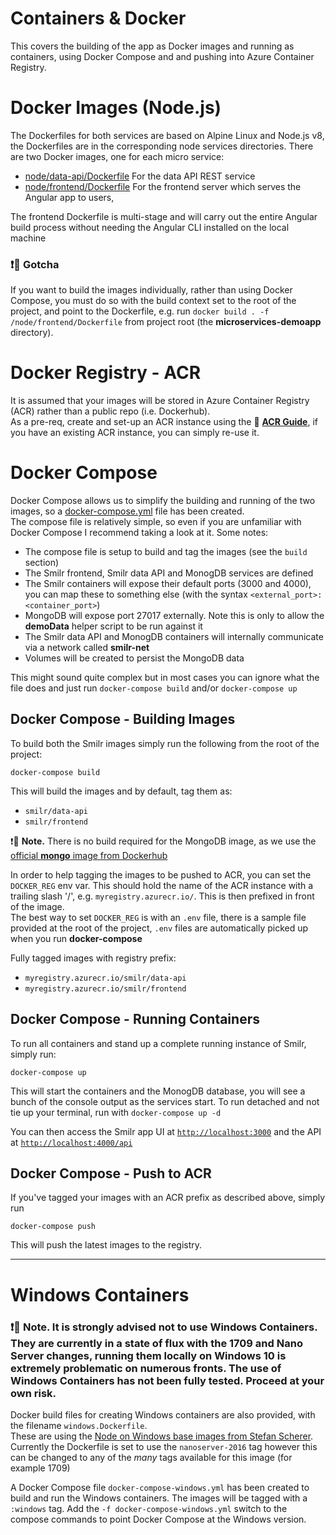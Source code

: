 # Containers & Docker

This covers the building of the app as Docker images and running as containers, using Docker Compose and and pushing into Azure Container Registry.

# Docker Images (Node.js)
The Dockerfiles for both services are based on Alpine Linux and Node.js v8, the Dockerfiles are in the corresponding node services directories. There are two Docker images, one for each micro service:
 - [node/data-api/Dockerfile](/node/data-api/Dockerfile) For the data API REST service
 - [node/frontend/Dockerfile](/node/frontend/Dockerfile) For the frontend server which serves the Angular app to users, 

The frontend Dockerfile is multi-stage and will carry out the entire Angular build process without needing the Angular CLI installed on the local machine

### :exclamation::speech_balloon: Gotcha
If you want to build the images individually, rather than using Docker Compose, you must do so with the build context set to the root of the project, and point to the Dockerfile, e.g. run `docker build . -f /node/frontend/Dockerfile` from project root (the **microservices-demoapp** directory).

# Docker Registry - ACR
It is assumed that your images will be stored in Azure Container Registry (ACR) rather than a public repo (i.e. Dockerhub).  
As a pre-req, create and set-up an ACR instance using the :page_with_curl: **[ACR Guide](acr.md)**, if you have an existing ACR instance, you can simply re-use it.

# Docker Compose
Docker Compose allows us to simplify the building and running of the two images, so a [docker-compose.yml](/docker-compose.yml) file has been created.  
The compose file is relatively simple, so even if you are unfamiliar with Docker Compose I recommend taking a look at it. Some notes:
- The compose file is setup to build and tag the images (see the `build` section)
- The Smilr frontend, Smilr data API and MonogDB services are defined
- The Smilr containers will expose their default ports (3000 and 4000), you can map these to something else (with the syntax `<external_port>:<container_port>`)
- MongoDB will expose port 27017 externally. Note this is only to allow the **demoData** helper script to be run against it
- The Smilr data API and MonogDB containers will internally communicate via a network called **smilr-net**
- Volumes will be created to persist the MongoDB data

This might sound quite complex but in most cases you can ignore what the file does and just run `docker-compose build` and/or `docker-compose up`

## Docker Compose - Building Images

To build both the Smilr images simply run the following from the root of the project:
```
docker-compose build
```

This will build the images and by default, tag them as: 
- `smilr/data-api` 
- `smilr/frontend`

:exclamation::speech_balloon: **Note.** There is no build required for the MongoDB image, as we use the [official **mongo** image from Dockerhub](https://hub.docker.com/_/mongo/)

In order to help tagging the images to be pushed to ACR, you can set the `DOCKER_REG` env var. This should hold the name of the ACR instance with a trailing slash '/', e.g. `myregistry.azurecr.io/`. This is then prefixed in front of the image.  
The best way to set `DOCKER_REG` is with an `.env` file, there is a sample file provided at the root of the project, `.env` files are automatically picked up when you run **docker-compose**

Fully tagged images with registry prefix:
- `myregistry.azurecr.io/smilr/data-api` 
- `myregistry.azurecr.io/smilr/frontend`


## Docker Compose - Running Containers
To run all containers and stand up a complete running instance of Smilr, simply run:
```
docker-compose up
```
This will start the containers and the MonogDB database, you will see a bunch of the console output as the services start. To run detached and not tie up your terminal, run with `docker-compose up -d`

You can then access the Smilr app UI at [`http://localhost:3000`](http://localhost:3000) and the API at [`http://localhost:4000/api`](http://localhost:4000/api)


## Docker Compose - Push to ACR
If you've tagged your images with an ACR prefix as described above, simply run
```
docker-compose push
```
This will push the latest images to the registry.

---

# Windows Containers

### :exclamation::speech_balloon: Note. **It is strongly advised not to use Windows Containers**. They are currently in a state of flux with the 1709 and Nano Server changes, running them locally on Windows 10 is extremely problematic on numerous fronts. The use of Windows Containers has not been fully tested. Proceed at your own risk.

Docker build files for creating Windows containers are also provided, with the filename `windows.Dockerfile`.  
These are using the [Node on Windows base images from Stefan Scherer](https://hub.docker.com/r/stefanscherer/node-windows/). Currently the Dockerfile is set to use the `nanoserver-2016` tag however this can be changed to any of the *many* tags available for this image (for example 1709)

A Docker Compose file `docker-compose-windows.yml` has been created to build and run the Windows containers. The images will be tagged with a `:windows` tag. Add the `-f docker-compose-windows.yml` switch to the compose commands to point Docker Compose at the Windows version.

